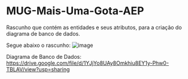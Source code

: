 # MUG-Mais-Uma-Gota-AEP

Rascunho que contém as entidades e seus atributos, para a criação do diagrama de banco de dados.

Segue abaixo o rascunho: 
![image](https://github.com/dev-andree/MUG-Mais-Uma-Gota-AEP/assets/136995061/73fef03f-3065-4b7d-a018-a8b7b5350e15)

Diagrama de Banco de Dados:
https://drive.google.com/file/d/1YJjYo8UAy8Omkhiu8EY1y-Phw0-TBLAV/view?usp=sharing



